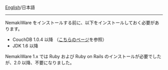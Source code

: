 [English](https://github.com/aegif/NemakiWare/wiki/Prerequisites-for-installation)/日本語
***
NemakiWare をインストールする前に、以下をインストールしておく必要があります。

* CouchDB 1.0.4 以降 （[こちらのページ](https://github.com/NemakiWare/NemakiWare/wiki/Install-CouchDB)を参照）
* JDK 1.6 以降

NemakiWare 1.x では Ruby および Ruby on Rails のインストールが必要でしたが、2.0 以降、不要になりました。